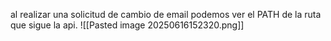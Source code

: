 al realizar una solicitud de cambio de email podemos ver el PATH de la ruta que sigue la api. 
![[Pasted image 20250616152320.png]]